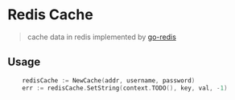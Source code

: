 # Redis Cache
> cache data in redis implemented by [go-redis](https://github.com/go-redis/redis)

## Usage
```go
    redisCache := NewCache(addr, username, password)
    err := redisCache.SetString(context.TODO(), key, val, -1)
```
